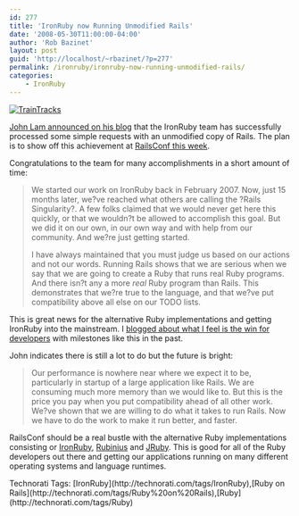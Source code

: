 ```yaml
---
id: 277
title: 'IronRuby now Running Unmodified Rails'
date: '2008-05-30T11:00:00-04:00'
author: 'Rob Bazinet'
layout: post
guid: 'http://localhost/~rbazinet/?p=277'
permalink: /ironruby/ironruby-now-running-unmodified-rails/
categories:
    - IronRuby
---
```


[![TrainTracks](http://www.accidentaltechnologist.com/files/media/image/WindowsLiveWriter/IronRubynowRunningUnmodifiedRails_8976/TrainTracks_thumb.jpg)](http://www.accidentaltechnologist.com/files/media/image/WindowsLiveWriter/IronRubynowRunningUnmodifiedRails_8976/TrainTracks_2.jpg)

[John Lam announced on his blog](http://www.iunknown.com/2008/05/ironruby-and-rails.html) that the IronRuby team has successfully processed some simple requests with an unmodified copy of Rails. The plan is to show off this achievement at [RailsConf this week](http://en.oreilly.com/rails2008/public/content/home).

Congratulations to the team for many accomplishments in a short amount of time:

> We started our work on IronRuby back in February 2007. Now, just 15 months later, we?ve reached what others are calling the ?Rails Singularity?. A few folks claimed that we would never get here this quickly, or that we wouldn?t be allowed to accomplish this goal. But we did it on our own, in our own way and with help from our community. And we?re just getting started.
> 
> I have always maintained that you must judge us based on our actions and not our words. Running Rails shows that we are serious when we say that we are going to create a Ruby that runs real Ruby programs. And there isn?t any a more *real* Ruby program than Rails. This demonstrates that we?re true to the language, and that we?ve put compatibility above all else on our TODO lists.

This is great news for the alternative Ruby implementations and getting IronRuby into the mainstream. I [blogged about what I feel is the win for developers](http://www.accidentaltechnologist.com/ruby/ruby-on-rails/ruby-on-rails-and-the-vm-of-your-choice/) with milestones like this in the past.

John indicates there is still a lot to do but the future is bright:

> Our performance is nowhere near where we expect it to be, particularly in startup of a large application like Rails. We are consuming much more memory than we would like to. But this is the price you pay when you put compatibility ahead of all other work. We?ve shown that we are willing to do what it takes to run Rails. Now we have to do the work to make it run better, and faster.

RailsConf should be a real bustle with the alternative Ruby implementations consisting or [IronRuby](http://rubyforge.org/projects/ironruby), [Rubinius](http://rubini.us/) and [JRuby](http://jruby.codehaus.org/). This is good for all of the Ruby developers out there and getting our applications running on many different operating systems and language runtimes.

<div class="wlWriterSmartContent" id="scid:0767317B-992E-4b12-91E0-4F059A8CECA8:de3c8cb9-6491-47a0-8031-f583a9ccf363" style="padding-right: 0px; display: inline; padding-left: 0px; padding-bottom: 0px; margin: 0px; padding-top: 0px">Technorati Tags: [IronRuby](http://technorati.com/tags/IronRuby),[Ruby on Rails](http://technorati.com/tags/Ruby%20on%20Rails),[Ruby](http://technorati.com/tags/Ruby)</div>